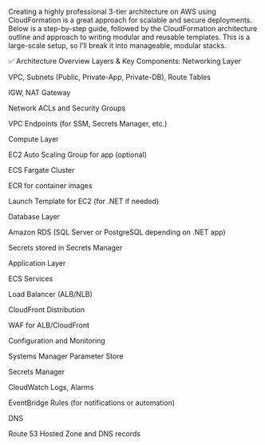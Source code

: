 Creating a highly professional 3-tier architecture on AWS using CloudFormation is a great approach for scalable and secure deployments. Below is a step-by-step guide, followed by the CloudFormation architecture outline and approach to writing modular and reusable templates. This is a large-scale setup, so I’ll break it into manageable, modular stacks.

✅ Architecture Overview
Layers & Key Components:
Networking Layer

VPC, Subnets (Public, Private-App, Private-DB), Route Tables

IGW, NAT Gateway

Network ACLs and Security Groups

VPC Endpoints (for SSM, Secrets Manager, etc.)

Compute Layer

EC2 Auto Scaling Group for app (optional)

ECS Fargate Cluster

ECR for container images

Launch Template for EC2 (for .NET if needed)

Database Layer

Amazon RDS (SQL Server or PostgreSQL depending on .NET app)

Secrets stored in Secrets Manager

Application Layer

ECS Services

Load Balancer (ALB/NLB)

CloudFront Distribution

WAF for ALB/CloudFront

Configuration and Monitoring

Systems Manager Parameter Store

Secrets Manager

CloudWatch Logs, Alarms

EventBridge Rules (for notifications or automation)

DNS

Route 53 Hosted Zone and DNS records